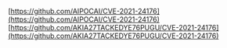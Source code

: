 [https://github.com/AIPOCAI/CVE-2021-24176](https://github.com/AIPOCAI/CVE-2021-24176)
[https://github.com/AKIA27TACKEDYE76PUGU/CVE-2021-24176](https://github.com/AKIA27TACKEDYE76PUGU/CVE-2021-24176)
